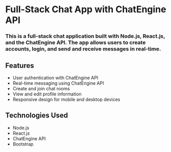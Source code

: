 # Full-Stack Chat App with ChatEngine API
### This is a full-stack chat application built with Node.js, React.js, and the ChatEngine API. The app allows users to create accounts, login, and send and receive messages in real-time.

## Features
- User authentication with ChatEngine API
- Real-time messaging using ChatEngine API
- Create and join chat rooms
- View and edit profile information
- Responsive design for mobile and desktop devices
  
## Technologies Used
* Node.js
* React.js
* ChatEngine API
* Bootstrap

